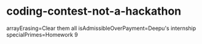 # coding-contest-not-a-hackathon

arrayErasing=Clear them all
isAdmissibleOverPayment=Deepu's internship
specialPrimes=Homework 9
